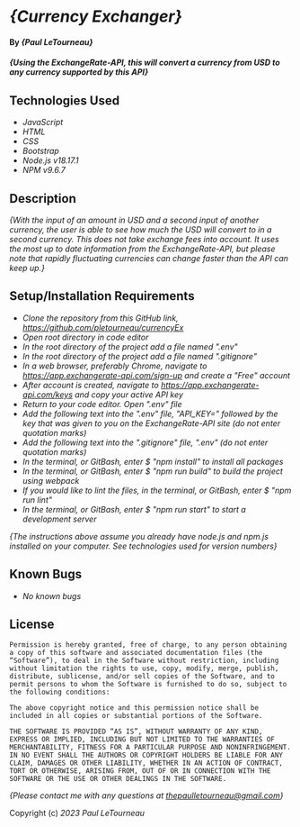 # _{Currency Exchanger}_

#### By _**{Paul LeTourneau}**_

#### _{Using the ExchangeRate-API, this will convert a currency from USD to any currency supported by this API}_

## Technologies Used

* _JavaScript_
* _HTML_
* _CSS_
* _Bootstrap_
* _Node.js v18.17.1_
* _NPM v9.6.7_

## Description

_{With the input of an amount in USD and a second input of another currency, the user is able to see how much the USD will convert to in a second currency. This does not take exchange fees into account. It uses the most up to date information from the ExchangeRate-API, but please note that rapidly fluctuating currencies can change faster than the API can keep up.}_

## Setup/Installation Requirements

* _Clone the repository from this GitHub link, https://github.com/pletourneau/currencyEx_
* _Open root directory in code editor_
* _In the root directory of the project add a file named ".env"_
* _In the root directory of the project add a file named ".gitignore"_
* _In a web browser, preferably Chrome, navigate to https://app.exchangerate-api.com/sign-up and create a "Free" account_
* _After account is created, navigate to https://app.exchangerate-api.com/keys and copy your active API key_
* _Return to your code editor. Open ".env" file_
* _Add the following text into the ".env" file, "API_KEY=" followed by the key that was given to you on the ExchangeRate-API site (do not enter quotation marks)_
* _Add the following text into the ".gitignore" file, ".env" (do not enter quotation marks)_
* _In the terminal, or GitBash, enter $ "npm install" to install all packages_
* _In the terminal, or GitBash, enter $ "npm run build" to build the project using webpack_
* _If you would like to lint the files, in the terminal, or GitBash, enter $ "npm run lint"_
* _In the terminal, or GitBash, enter $ "npm run start" to start a development server_

_{The instructions above assume you already have node.js and npm.js installed on your computer. See technologies used for version numbers}_

## Known Bugs

* _No known bugs_


## License

```
Permission is hereby granted, free of charge, to any person obtaining a copy of this software and associated documentation files (the “Software”), to deal in the Software without restriction, including without limitation the rights to use, copy, modify, merge, publish, distribute, sublicense, and/or sell copies of the Software, and to permit persons to whom the Software is furnished to do so, subject to the following conditions:

The above copyright notice and this permission notice shall be included in all copies or substantial portions of the Software.

THE SOFTWARE IS PROVIDED “AS IS”, WITHOUT WARRANTY OF ANY KIND, EXPRESS OR IMPLIED, INCLUDING BUT NOT LIMITED TO THE WARRANTIES OF MERCHANTABILITY, FITNESS FOR A PARTICULAR PURPOSE AND NONINFRINGEMENT. IN NO EVENT SHALL THE AUTHORS OR COPYRIGHT HOLDERS BE LIABLE FOR ANY CLAIM, DAMAGES OR OTHER LIABILITY, WHETHER IN AN ACTION OF CONTRACT, TORT OR OTHERWISE, ARISING FROM, OUT OF OR IN CONNECTION WITH THE SOFTWARE OR THE USE OR OTHER DEALINGS IN THE SOFTWARE.
```

_{Please contact me with any questions at thepaulletourneau@gmail.com}_

Copyright (c) _2023_ _Paul LeTourneau_